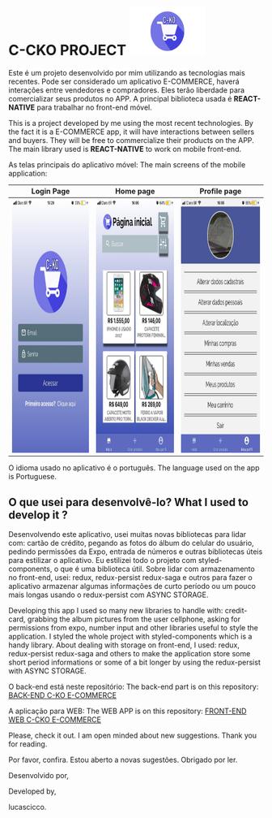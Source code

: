 # C-CKO PROJECT <img src="src/assets/Cko_logo.png" width=150 height=95>

Este é um projeto desenvolvido por mim utilizando as tecnologias mais recentes.
Pode ser considerado um aplicativo E-COMMERCE, haverá interações entre vendedores e compradores.
Eles terão liberdade para comercializar seus produtos no APP.
A principal biblioteca usada é **REACT-NATIVE** para trabalhar no front-end móvel.

This is a project developed by me using the most recent technologies.
By the fact it is a E-COMMERCE app, it will have interactions between sellers and buyers.
They will be free to commercialize their products on the APP.
The main library used is **REACT-NATIVE** to work on mobile front-end.


As telas principais do aplicativo móvel:
The main screens of the mobile application: 

| Login Page | Home page | Profile page |
| --- | --- | --- |
| <img src="assets/APP_SCREEN_ONE.jpg" height=500> | <img src="assets/APP_SCREEN_TWO.jpg" height=500> | <img src="assets/APP_SCREEN_THREE.jpg"  height=500>


O idioma usado no aplicativo é o português.
The language used on the app is Portuguese.

## O que usei para desenvolvê-lo? What I used to develop it ?


Desenvolvendo este aplicativo, usei muitas novas bibliotecas para lidar com: cartão de crédito, pegando as fotos do álbum do celular do usuário, pedindo permissões da Expo, entrada de números e outras bibliotecas úteis para estilizar o aplicativo.
Eu estilizei todo o projeto com  styled-components, o que é uma biblioteca útil.
Sobre lidar com armazenamento no front-end, usei: redux, redux-persist redux-saga e outros para fazer o aplicativo armazenar algumas informações de curto período ou um pouco mais longas usando o redux-persist com ASYNC STORAGE.

Developing this app I used so many new libraries to handle with: credit-card, grabbing the album pictures from the user cellphone, asking for permissions from expo, number input and other libraries useful to style the application.
I styled the whole project with styled-components which is a handy library.
About dealing with storage on front-end, I used: redux, redux-persist redux-saga and others to make the application store some short period informations or some of a bit longer by using the redux-persist with ASYNC STORAGE.


O back-end está neste repositório:
The back-end part is on this repository:
[BACK-END C-KO E-COMMERCE](https://github.com/lucascicco/POSTGRES-BACK-END-CKO-PROJECT)

A aplicação para WEB:
The WEB APP is on this repository:
[FRONT-END WEB C-CKO E-COMMERCE](https://github.com/lucascicco/C-KO-REACT)

Please, check it out. 
I am open minded about new suggestions.
Thank you for reading.

Por favor, confira.
Estou aberto a novas sugestões.
Obrigado por ler.

Desenvolvido por,

Developed by,

lucascicco.
